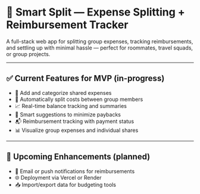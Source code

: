 # 💸 Smart Split — Expense Splitting + Reimbursement Tracker
A full-stack web app for splitting group expenses, tracking reimbursements, and settling up with minimal hassle — perfect for roommates, travel squads, or group projects.

---

## ✅ Current Features for MVP (in-progress)
- 🧾 Add and categorize shared expenses  
- 👥 Automatically split costs between group members  
- 📈 Real-time balance tracking and summaries  
- 🔁 Smart suggestions to minimize paybacks  
- 📬 Reimbursement tracking with payment status  
- 📊 Visualize group expenses and individual shares  

---

## 🚧 Upcoming Enhancements (planned)
- 🔔 Email or push notifications for reimbursements  
- 🌐 Deployment via Vercel or Render  
- 📥 Import/export data for budgeting tools 
